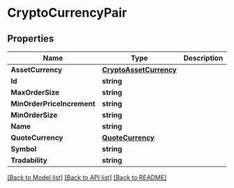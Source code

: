 # CryptoCurrencyPair

## Properties

Name | Type | Description | Notes
------------ | ------------- | ------------- | -------------
**AssetCurrency** | [**CryptoAssetCurrency**](CryptoAssetCurrency.md) |  | [optional] 
**Id** | **string** |  | [optional] 
**MaxOrderSize** | **string** |  | [optional] 
**MinOrderPriceIncrement** | **string** |  | [optional] 
**MinOrderSize** | **string** |  | [optional] 
**Name** | **string** |  | [optional] 
**QuoteCurrency** | [**QuoteCurrency**](QuoteCurrency.md) |  | [optional] 
**Symbol** | **string** |  | [optional] 
**Tradability** | **string** |  | [optional] 

[[Back to Model list]](../README.md#documentation-for-models) [[Back to API list]](../README.md#documentation-for-api-endpoints) [[Back to README]](../README.md)


